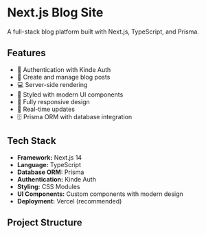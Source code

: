 # Next.js Blog Site

A full-stack blog platform built with Next.js, TypeScript, and Prisma.

## Features

- 🔐 Authentication with Kinde Auth
- 📝 Create and manage blog posts
- 💻 Server-side rendering
- 🎨 Styled with modern UI components
- 📱 Fully responsive design
- 🔄 Real-time updates
- 🗄️ Prisma ORM with database integration

## Tech Stack

- **Framework:** Next.js 14
- **Language:** TypeScript
- **Database ORM:** Prisma
- **Authentication:** Kinde Auth
- **Styling:** CSS Modules
- **UI Components:** Custom components with modern design
- **Deployment:** Vercel (recommended)

## Project Structure